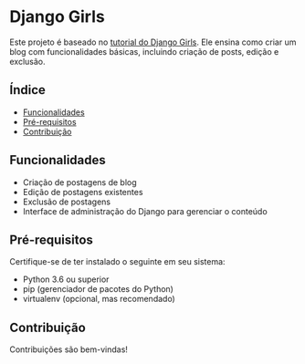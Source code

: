 # Django Girls

Este projeto é baseado no [tutorial do Django Girls](https://tutorial.djangogirls.org/pt/). Ele ensina como criar um blog com funcionalidades básicas, incluindo criação de posts, edição e exclusão.

## Índice

- [Funcionalidades](#funcionalidades)
- [Pré-requisitos](#pré-requisitos)
- [Contribuição](#contribuição)

## Funcionalidades

- Criação de postagens de blog
- Edição de postagens existentes
- Exclusão de postagens
- Interface de administração do Django para gerenciar o conteúdo

## Pré-requisitos

Certifique-se de ter instalado o seguinte em seu sistema:

- Python 3.6 ou superior
- pip (gerenciador de pacotes do Python)
- virtualenv (opcional, mas recomendado)

## Contribuição

Contribuições são bem-vindas!
